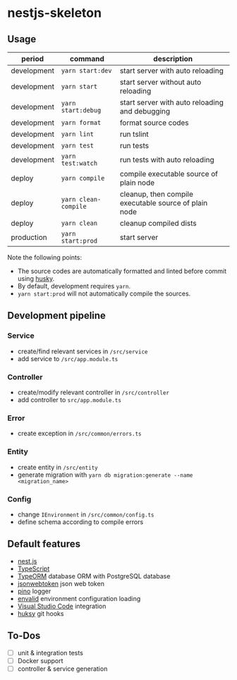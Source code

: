 # nestjs-skeleton

## Usage

| period      | command              | description                                           |
| ----------- | -------------------- | ----------------------------------------------------- |
| development | `yarn start:dev`     | start server with auto reloading                      |
| development | `yarn start`         | start server without auto reloading                   |
| development | `yarn start:debug`   | start server with auto reloading and debugging        |
| development | `yarn format`        | format source codes                                   |
| development | `yarn lint`          | run tslint                                            |
| development | `yarn test`          | run tests                                             |
| development | `yarn test:watch`    | run tests with auto reloading                         |
| deploy      | `yarn compile`       | compile executable source of plain node               |
| deploy      | `yarn clean-compile` | cleanup, then compile executable source of plain node |
| deploy      | `yarn clean`         | cleanup compiled dists                                |
| production  | `yarn start:prod`    | start server                                          |

Note the following points:

- The source codes are automatically formatted and linted before commit using [husky](https://github.com/typicode/husky).
- By default, development requires `yarn`.
- `yarn start:prod` will not automatically compile the sources.

## Development pipeline

### Service

- create/find relevant services in `/src/service`
- add service to `/src/app.module.ts`

### Controller

- create/modify relevant controller in `/src/controller`
- add controller to `src/app.module.ts`

### Error

- create exception in `/src/common/errors.ts`

### Entity

- create entity in `/src/entity`
- generate migration with `yarn db migration:generate --name <migration_name>`

### Config

- change `IEnvironment` in `/src/common/config.ts`
- define schema according to compile errors

## Default features

- [nest.js](https://nestjs.com)
- [TypeScript](https://www.typescriptlang.org)
- [TypeORM](https://typeorm.io) database ORM with PostgreSQL database
- [jsonwebtoken]() json web token
- [pino](https://github.com/pinojs/pino) logger
- [envalid](https://github.com/af/envalid) environment configuration loading
- [Visual Studio Code](https://code.visualstudio.com) integration
- [huksy](https://github.com/typicode/husky) git hooks

## To-Dos

- [ ] unit & integration tests
- [ ] Docker support
- [ ] controller & service generation
